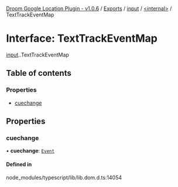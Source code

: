 [Droom Google Location Plugin - v1.0.6](../README.md) / [Exports](../modules.md) / [input](../modules/input.md) / [<internal\>](../modules/input._internal_.md) / TextTrackEventMap

# Interface: TextTrackEventMap

[input](../modules/input.md).[<internal>](../modules/input._internal_.md).TextTrackEventMap

## Table of contents

### Properties

- [cuechange](input._internal_.TextTrackEventMap.md#cuechange)

## Properties

### cuechange

• **cuechange**: [`Event`](../modules/input._internal_.md#event)

#### Defined in

node_modules/typescript/lib/lib.dom.d.ts:14054
